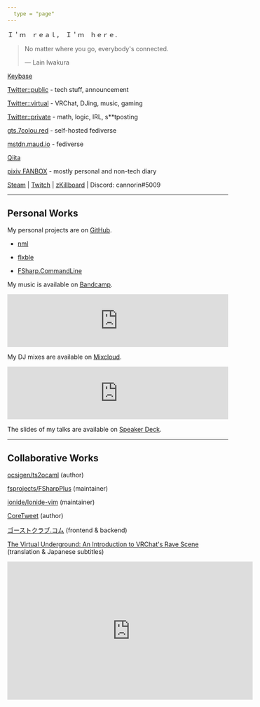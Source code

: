 ```yaml
---
  type = "page"
---
```


Ｉ＇ｍ　ｒｅａｌ，　Ｉ＇ｍ　ｈｅｒｅ．

> No matter where you go, everybody's connected.
>
> ―  Lain Iwakura

[Keybase](https://keybase.io/cannorin)

[Twitter::public](https://twitter.com/cannorin_pub) - tech stuff, announcement

[Twitter::virtual](https://twitter.com/cannorin_vrc) - VRChat, DJing, music, gaming

[Twitter::private](https://twitter.com/cannorin) - math, logic, IRL, s\*\*tposting

[gts.7colou.red](https://gts.7colou.red/@cannorin) - self-hosted fediverse

[mstdn.maud.io](https://mstdn.maud.io/@alice) - fediverse

[Qiita](https://qiita.com/cannorin/)

[pixiv FANBOX](https://www.pixiv.net/fanbox/creator/14529027) - mostly personal and non-tech diary

[Steam](https://steamcommunity.com/id/cannorin) | [Twitch](https://www.twitch.tv/cannorin) | [zKillboard](https://zkillboard.com/character/96980978/) | Discord: cannorin\#5009

---

## Personal Works

My personal projects are on [GitHub](https://github.com/cannorin?tab=repositories).

- [nml](https://github.com/cannorin/nml)

- [flxble](https://github.com/cannorin/flxble)

- [FSharp.CommandLine](https://github.com/cannorin/FSharp.CommandLine)

My music is available on [Bandcamp](https://cannorin.bandcamp.com/).

<iframe style="border: 0; width: 100%; height: 120px;" src="https://bandcamp.com/EmbeddedPlayer/album=2788216308/size=large/bgcol=ffffff/linkcol=0687f5/tracklist=false/artwork=small/transparent=true/" seamless><a href="https://cannorin.bandcamp.com/album/obliviator">obliviator by cannorin</a></iframe>

My DJ mixes are available on [Mixcloud](https://www.mixcloud.com/cannorin/).

<iframe width="100%" height="120" src="https://www.mixcloud.com/widget/iframe/?hide_cover=1&light=1&feed=%2Fcannorin%2F" frameborder="0" ></iframe>

The slides of my talks are available on [Speaker Deck](https://speakerdeck.com/cannorin).

<script async class="speakerdeck-embed" data-id="cdaf450125fa4655b57870cd3641d8a5" data-ratio="1.77777777777778" src="//speakerdeck.com/assets/embed.js"></script>

---

## Collaborative Works

[ocsigen/ts2ocaml](https://github.com/ocsigen/ts2ocaml) (author)

[fsprojects/FSharpPlus](https://github.com/fsprojects/FSharpPlus) (maintainer)

[ionide/Ionide-vim](https://github.com/ionide/Ionide-vim) (maintainer)

[CoreTweet](https://coretweet.github.io) (author)

[ゴーストクラブ.コム](https://xn--pckjp4dudxftf.xn--tckwe/) (frontend & backend)

[The Virtual Underground: An Introduction to VRChat's Rave Scene](https://www.youtube.com/watch?v=R1wUg9HCODU) (translation & Japanese subtitles)
<iframe width="560" height="315" src="https://www.youtube-nocookie.com/embed/R1wUg9HCODU" title="YouTube video player" frameborder="0" allow="accelerometer; autoplay; clipboard-write; encrypted-media; gyroscope; picture-in-picture" allowfullscreen></iframe>

